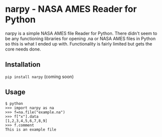 # narpy - NASA AMES Reader for Python
narpy is a simple NASA AMES file Reader for Python. There didn't seem to be any functioning libraries for opening .na or NASA AMES files in Python so this is what I ended up with. Functionality is fairly limited but gets the core needs done.

## Installation

`pip install narpy` (coming soon)

## Usage

``` 
$ python
>>> import narpy as na
>>> f=na.file("example.na")
>>> f["x"].data
[1,2,3,4,5,6,7,8,9]
>>> f.comment
This is an example file 
```
